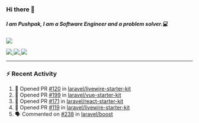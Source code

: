 ### Hi there 👋

##### I am Pushpak, I am a Software Engineer and a problem solver.💻

<a href='https://twitter.com/pushpak1300'><a href="https://pushpak1300.me/" target="_blank">
  <img src="https://img.shields.io/badge/website-%23E34F26.svg?&style=for-the-badge" />
</a> 
 
 <a href="https://twitter.com/pushpak1300" target="_blank">
  <img src="https://img.shields.io/badge/twitter-%231DA1F2.svg?&style=for-the-badge&logo=twitter&logoColor=white" />
</a> 

<a href="https://www.linkedin.com/in/pushpak-c-286b17b1/" target="_blank">
  <img src="https://img.shields.io/badge/linkedin-%230077B5.svg?&style=for-the-badge&logo=linkedin&logoColor=white" />
</a> 

<a href="https://dev.to/pushpak1300/" target="_blank">
  <img src="http://img.shields.io/badge/dev.to-gray?style=for-the-badge&logo=dev.to&?logoColor=white?logoWidth=100?label=" />
</a> 


</p>

---

### ⚡ Recent Activity

<!--START_SECTION:activity-->
1. 💪 Opened PR [#120](https://github.com/laravel/livewire-starter-kit/pull/120) in [laravel/livewire-starter-kit](https://github.com/laravel/livewire-starter-kit)
2. 💪 Opened PR [#199](https://github.com/laravel/vue-starter-kit/pull/199) in [laravel/vue-starter-kit](https://github.com/laravel/vue-starter-kit)
3. 💪 Opened PR [#171](https://github.com/laravel/react-starter-kit/pull/171) in [laravel/react-starter-kit](https://github.com/laravel/react-starter-kit)
4. 💪 Opened PR [#119](https://github.com/laravel/livewire-starter-kit/pull/119) in [laravel/livewire-starter-kit](https://github.com/laravel/livewire-starter-kit)
5. 🗣 Commented on [#238](https://github.com/laravel/boost/issues/238#issuecomment-3318392983) in [laravel/boost](https://github.com/laravel/boost)
<!--END_SECTION:activity-->
